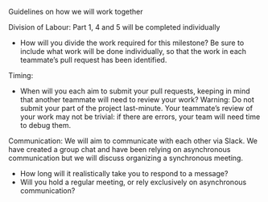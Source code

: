 Guidelines on how we will work together

Division of Labour: 
Part 1, 4 and 5 will be completed individually 

- How will you divide the work required for this milestone? Be sure to include what work will be done individually, so that the work in each teammate’s pull request has been identified.

Timing: 
- When will you each aim to submit your pull requests, keeping in mind that another teammate will need to review your work? Warning: Do not submit your part of the project last-minute. Your teammate’s review of your work may not be trivial: if there are errors, your team will need time to debug them.

Communication: 
We will aim to communicate with each other via Slack. We have created a group chat and have been relying on asynchronous communication but we will discuss organizing a synchronous meeting. 

- How long will it realistically take you to respond to a message?
- Will you hold a regular meeting, or rely exclusively on asynchronous communication?

